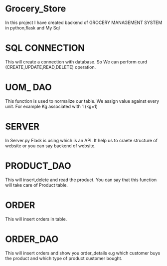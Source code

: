 # Grocery_Store
In this project I have created backend of GROCERY MANAGEMENT SYSTEM in python,flask and My Sql

# SQL CONNECTION

This will create a connection with database. So We can perform curd (CREATE,UPDATE,READ,DELETE) operation.

# UOM_ DAO

This function is used to normalize our table. We assign value against every unit. For example 
Kg associated with 1 (kg=1)

# SERVER

In Server.py Flask is using which is an API. It help us to craete structure of website or you can say backend of website.

# PRODUCT_DAO

This will insert,delete and read the product. You can say that this function will take care of Product table.

# ORDER

This will insert orders in table.


# ORDER_DAO

This will insert orders and show you order_details e.g which customer buys the product and which type of product customer bought.

